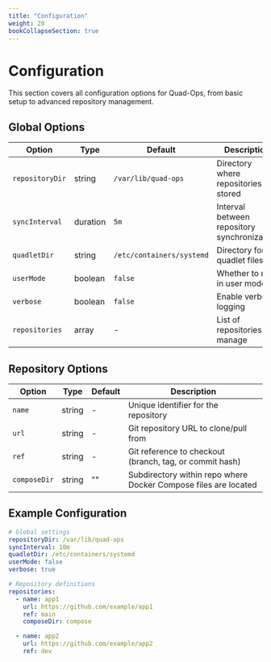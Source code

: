```yaml
---
title: "Configuration"
weight: 20
bookCollapseSection: true
---
```


# Configuration

This section covers all configuration options for Quad-Ops, from basic setup to advanced repository management.

## Global Options

| Option | Type | Default | Description |
|--------|------|---------|-------------|
| `repositoryDir` | string | `/var/lib/quad-ops` | Directory where repositories are stored |
| `syncInterval` | duration | `5m` | Interval between repository synchronization |
| `quadletDir` | string | `/etc/containers/systemd` | Directory for quadlet files |
| `userMode` | boolean | `false` | Whether to run in user mode |
| `verbose` | boolean | `false` | Enable verbose logging |
| `repositories` | array | - | List of repositories to manage |

## Repository Options
| Option | Type | Default | Description |
|-------------------|------|---------|-------------|
| `name` | string | - | Unique identifier for the repository |
| `url` | string | - | Git repository URL to clone/pull from |
| `ref` | string | - | Git reference to checkout (branch, tag, or commit hash) |
| `composeDir` | string | "" | Subdirectory within repo where Docker Compose files are located |

## Example Configuration

```yaml
# Global settings
repositoryDir: /var/lib/quad-ops
syncInterval: 10m
quadletDir: /etc/containers/systemd
userMode: false
verbose: true

# Repository definitions
repositories:
  - name: app1
    url: https://github.com/example/app1
    ref: main
    composeDir: compose

  - name: app2
    url: https://github.com/example/app2
    ref: dev
```